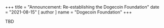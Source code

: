 +++
title = "Announcement: Re-establishing the Dogecoin Foundation"
date = "2021-08-15"
[ author ]
  name = "Dogecoin Foundation"
+++


TBD

